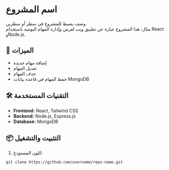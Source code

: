 # اسم المشروع

وصف بسيط للمشروع في سطر أو سطرين.  
مثال: هذا المشروع عبارة عن تطبيق ويب لعرض وإدارة المهام اليومية باستخدام React وNode.js.

## 🚀 الميزات

- إضافة مهام جديدة
- تعديل المهام
- حذف المهام
- حفظ المهام في قاعدة بيانات MongoDB

## 🛠️ التقنيات المستخدمة

- **Frontend:** React, Tailwind CSS
- **Backend:** Node.js, Express.js
- **Database:** MongoDB

## 📦 التثبيت والتشغيل

1. كلون المستودع:
```bash
git clone https://github.com/username/repo-name.git
